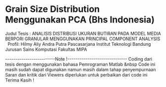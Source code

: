 # Grain Size Distribution Menggunakan PCA (Bhs Indonesia)
<HTML>
Judul Tesis : ANALISIS DISTRIBUSI UKURAN BUTIRAN PADA MODEL MEDIA BERPORI GRANULAR MENGGUNAKAN PRINCIPAL COMPONENT ANALYSIS
&nbsp;
Profil:
Hilmy Aliy Andra Putra
Pascasarjana Institut Teknologi Bandung
Jurusan Sains Komputasi
Fakultas MIPA


-------------------------Note !------------------------------
Coding dari tesis dengan menggunakan bahasa Pemrograman Matlab &nbsp
Code ini masih sudah dapat digunakan namun masih dalam tahap penyempurnaan
Saran dan kritik dari Viewers diperlukan untuk perbaikan dari code ini
Terima Kasih !
</HTML>
